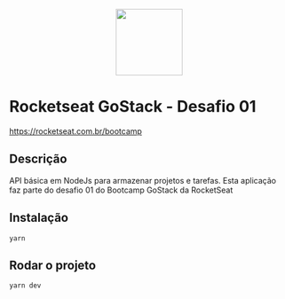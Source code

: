 <p align="center">
<a href="https://rocketseat.com.br/bootcamp" alt="Bootcamp Rocketseat">
  <img src="https://skylab.rocketseat.com.br/api/files/1560759053914.svg" height="120px"></a></p>

# Rocketseat GoStack - Desafio 01

https://rocketseat.com.br/bootcamp

## Descrição

API básica em NodeJs para armazenar projetos e tarefas. Esta aplicação faz parte do desafio 01 do Bootcamp GoStack da RocketSeat

## Instalação

`yarn`

## Rodar o projeto

`yarn dev`
